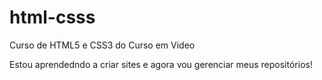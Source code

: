 # html-csss
 Curso de HTML5 e CSS3 do Curso em Video

 Estou aprendedndo a criar sites e agora vou gerenciar meus repositórios!
